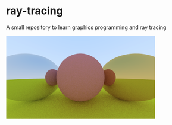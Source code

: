 # ray-tracing
A small repository to learn graphics programming and ray tracing

![rayTracing](rayTracing.png)